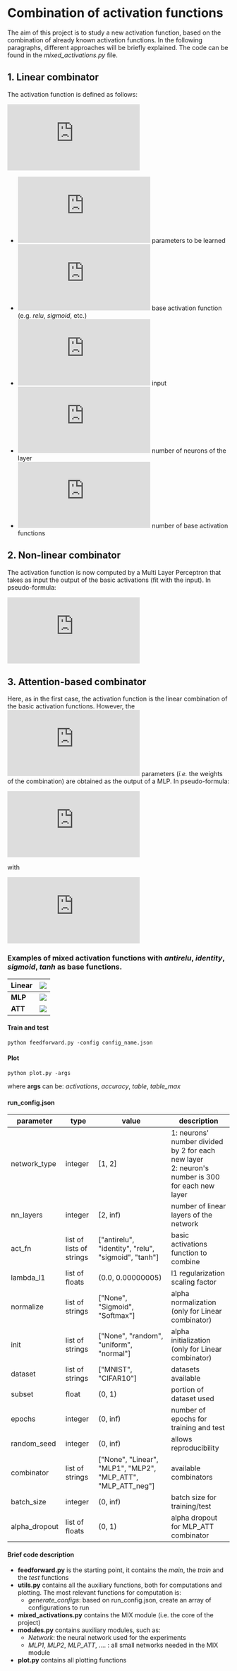 # Combination of activation functions

The aim of this project is to study a new activation function, based on the combination of already known activation functions. In the following paragraphs, different approaches will be briefly explained. The code can be found in the _mixed_activations.py_ file.



## 1. Linear combinator

The activation function is defined as follows:

![](https://latex.codecogs.com/svg.latex?g_n%28s%29%20%3D%20%5Csum_i%20%5Calpha_%7Bi%7D%20*%20f_i%28s%29)


- ![](https://latex.codecogs.com/svg.latex?%5Calpha_%7Bi%7D) parameters to be learned
- ![](https://latex.codecogs.com/svg.latex?f_i) base activation function (e.g. _relu_, _sigmoid_, etc.)
- ![](https://latex.codecogs.com/svg.latex?s)  input
- ![](https://latex.codecogs.com/svg.latex?n) number of neurons of the layer
- ![](https://latex.codecogs.com/svg.latex?i) number of base activation functions




## 2. Non-linear combinator

The activation function is now computed by a Multi Layer Perceptron that takes as input the output of the basic activations (fit with the input).  In pseudo-formula:


![](https://latex.codecogs.com/svg.latex?g_n%28s%29%20%3D%20MLP_n%28f_1%28s%29%2C%20...%20%2C%20f_i%28s%29%29)


## 3. Attention-based combinator

Here, as in the first case, the activation function is the linear combination of the basic activation functions. However, the ![](https://latex.codecogs.com/svg.latex?%5Calpha_%7Bi%7D) parameters (*i.e.* the weights of the combination)  are obtained as the output of a MLP. In pseudo-formula:


![](https://latex.codecogs.com/svg.latex?g_n%28s%29%20%3D%20%5Csum_i%20%5Calpha_%7Bi%7D%20*%20f_i%28s%29)

with

![](https://latex.codecogs.com/svg.latex?%5Calpha_i%20%5Cin%20softmax%28MLP_n%28f_1%28s%29%2C%20...%20%2C%20f_i%28s%29%29%29)





### Examples of mixed activation functions with _antirelu_, _identity_, _sigmoid_, _tanh_ as base functions.



| Linear  |  ![](https://i.ibb.co/wzF8Ybw/L-AIST.png)  |
| ------- | :----------------------------------------: |
| **MLP** | ![](https://i.ibb.co/8Ks4QJC/MLP-AIST.png) |
| **ATT** | ![](https://i.ibb.co/TbNFH19/ATT-AIST.png) |





#### Train and test

```
python feedforward.py -config config_name.json
```



#### Plot

```
python plot.py -args
```

where **args** can be: _activations_, _accuracy_, _table_, _table_max_



#### run_config.json

| parameter     | type                     | value                                                        | description                                                  |
| ------------- | ------------------------ | ------------------------------------------------------------ | ------------------------------------------------------------ |
| network_type  | integer                  | [1, 2]                                                       | 1: neurons' number divided by 2 for each new layer<br />2: neuron's number is 300 for each new layer |
| nn_layers     | integer                  | [2, inf)                                                     | number of linear layers of the network                       |
| act_fn        | list of lists of strings | ["antirelu", "identity", "relu", "sigmoid", "tanh"]          | basic activations function to combine                        |
| lambda_l1     | list of floats           | (0.0, 0.00000005)                                            | l1 regularization scaling factor                             |
| normalize     | list of strings          | ["None", "Sigmoid", "Softmax"]                               | alpha normalization (only for Linear combinator)             |
| init          | list of strings          | ["None", "random", "uniform", "normal"]                      | alpha initialization (only for Linear combinator)            |
| dataset       | list of strings          | ["MNIST", "CIFAR10"]                                         | datasets available                                           |
| subset        | float                    | (0, 1)                                                       | portion of dataset used                                      |
| epochs        | integer                  | (0, inf)                                                     | number of epochs for training and test                       |
| random_seed   | integer                  | (0, inf)                                                     | allows reproducibility                                       |
| combinator    | list of strings          | ["None", "Linear", "MLP1", "MLP2", "MLP_ATT",  "MLP_ATT_neg"] | available combinators                                        |
| batch_size    | integer                  | (0, inf)                                                     | batch size for training/test                                 |
| alpha_dropout | list of floats           | (0, 1)                                                       | alpha dropout for MLP_ATT combinator                         |



#### Brief code description

- **feedforward.py** is the starting point, it contains the *main*, the *train* and the *test* functions
- **utils.py** contains all the auxiliary functions, both for computations and plotting. The most relevant functions for computation is:
  - *generate_configs*: based on run_config.json, create an array of configurations to run
- **mixed_activations.py** contains the MIX module (i.e. the core of the project)
- **modules.py** contains auxiliary modules, such as:
  - *Network*: the neural network used for the experiments
  - *MLP1*, *MLP2*, *MLP_ATT*, .... : all small networks needed in the MIX module
- **plot.py** contains all plotting functions